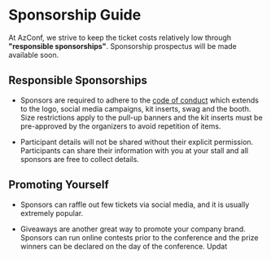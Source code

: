 # Sponsorship Guide

At AzConf, we strive to keep the ticket costs relatively low through **"responsible sponsorships"**. Sponsorship prospectus will be made available soon.

## Responsible Sponsorships

- Sponsors are required to adhere to the [code of conduct](../CODE_OF_CONDUCT.md) which extends to the logo, social media campaigns, kit inserts, swag and the booth. Size restrictions apply to the pull-up banners and the kit inserts must be pre-approved by the organizers to avoid repetition of items.

- Participant details will not be shared without their explicit permission. Participants can share their information with you at your stall and all sponsors are free to collect details.

## Promoting Yourself

- Sponsors can raffle out few tickets via social media, and it is usually extremely popular.

- Giveaways are another great way to promote your company brand. Sponsors can run online contests prior to the conference and the prize winners can be declared on the day of the conference.
Updat